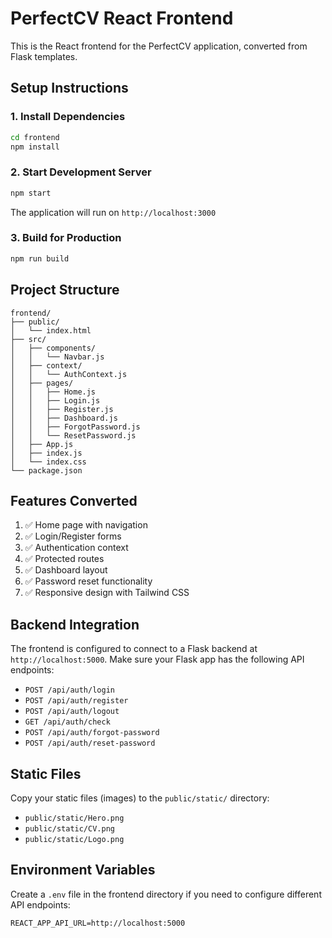 # PerfectCV React Frontend

This is the React frontend for the PerfectCV application, converted from Flask templates.

## Setup Instructions

### 1. Install Dependencies
```bash
cd frontend
npm install
```

### 2. Start Development Server
```bash
npm start
```

The application will run on `http://localhost:3000`

### 3. Build for Production
```bash
npm run build
```

## Project Structure

```
frontend/
├── public/
│   └── index.html
├── src/
│   ├── components/
│   │   └── Navbar.js
│   ├── context/
│   │   └── AuthContext.js
│   ├── pages/
│   │   ├── Home.js
│   │   ├── Login.js
│   │   ├── Register.js
│   │   ├── Dashboard.js
│   │   ├── ForgotPassword.js
│   │   └── ResetPassword.js
│   ├── App.js
│   ├── index.js
│   └── index.css
└── package.json
```

## Features Converted

1. ✅ Home page with navigation
2. ✅ Login/Register forms
3. ✅ Authentication context
4. ✅ Protected routes
5. ✅ Dashboard layout
6. ✅ Password reset functionality
7. ✅ Responsive design with Tailwind CSS

## Backend Integration

The frontend is configured to connect to a Flask backend at `http://localhost:5000`. Make sure your Flask app has the following API endpoints:

- `POST /api/auth/login`
- `POST /api/auth/register`
- `POST /api/auth/logout`
- `GET /api/auth/check`
- `POST /api/auth/forgot-password`
- `POST /api/auth/reset-password`

## Static Files

Copy your static files (images) to the `public/static/` directory:
- `public/static/Hero.png`
- `public/static/CV.png`
- `public/static/Logo.png`

## Environment Variables

Create a `.env` file in the frontend directory if you need to configure different API endpoints:

```
REACT_APP_API_URL=http://localhost:5000
```